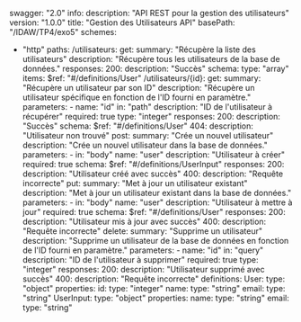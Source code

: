 swagger: "2.0"
info:
  description: "API REST pour la gestion des utilisateurs"
  version: "1.0.0"
  title: "Gestion des Utilisateurs API"
basePath: "/IDAW/TP4/exo5"
schemes:
  - "http"
paths:
  /utilisateurs:
    get:
      summary: "Récupère la liste des utilisateurs"
      description: "Récupère tous les utilisateurs de la base de données."
      responses:
        200:
          description: "Succès"
          schema:
            type: "array"
            items:
              $ref: "#/definitions/User"
  /utilisateurs/{id}:
    get:
      summary: "Récupère un utilisateur par son ID"
      description: "Récupère un utilisateur spécifique en fonction de l'ID fourni en paramètre."
      parameters:
        - name: "id"
          in: "path"
          description: "ID de l'utilisateur à récupérer"
          required: true
          type: "integer"
      responses:
        200:
          description: "Succès"
          schema:
            $ref: "#/definitions/User"
        404:
          description: "Utilisateur non trouvé"
    post:
      summary: "Crée un nouvel utilisateur"
      description: "Crée un nouvel utilisateur dans la base de données."
      parameters:
        - in: "body"
          name: "user"
          description: "Utilisateur à créer"
          required: true
          schema:
            $ref: "#/definitions/UserInput"
      responses:
        200:
          description: "Utilisateur créé avec succès"
        400:
          description: "Requête incorrecte"
    put:
      summary: "Met à jour un utilisateur existant"
      description: "Met à jour un utilisateur existant dans la base de données."
      parameters:
        - in: "body"
          name: "user"
          description: "Utilisateur à mettre à jour"
          required: true
          schema:
            $ref: "#/definitions/User"
      responses:
        200:
          description: "Utilisateur mis à jour avec succès"
        400:
          description: "Requête incorrecte"
    delete:
      summary: "Supprime un utilisateur"
      description: "Supprime un utilisateur de la base de données en fonction de l'ID fourni en paramètre."
      parameters:
        - name: "id"
          in: "query"
          description: "ID de l'utilisateur à supprimer"
          required: true
          type: "integer"
      responses:
        200:
          description: "Utilisateur supprimé avec succès"
        400:
          description: "Requête incorrecte"
definitions:
  User:
    type: "object"
    properties:
      id:
        type: "integer"
      name:
        type: "string"
      email:
        type: "string"
  UserInput:
    type: "object"
    properties:
      name:
        type: "string"
      email:
        type: "string"
